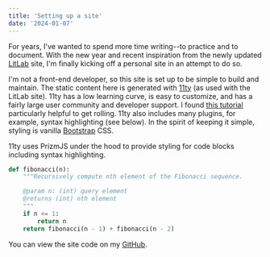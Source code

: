 ```yaml
---
title: 'Setting up a site'
date: '2024-01-07'
---
```


For years, I've wanted to spend more time writing--to practice and to document.
With the new year and recent inspiration from the newly updated
[LitLab](https://litlab.stanford.edu/techne/new-litlab-website/) site, I'm
finally kicking off a personal site in an attempt to do so.

I'm not a front-end developer, so this site is set up to be simple to build and
maintain. The static content here is generated with
[11ty](https://www.11ty.dev/) (as used with the LitLab site). 11ty has a low
learning curve, is easy to customize, and has a fairly large user community and
developer support. I found [this
tutorial](https://learneleventyfromscratch.com/) particularly helpful to get
rolling. 11ty also includes many plugins, for example, syntax highlighting (see
below). In the spirit of keeping it simple, styling is vanilla
[Bootstrap](https://getbootstrap.com/) CSS.

11ty uses PrizmJS under the hood to provide styling for code blocks including
syntax highlighting.

```py
def fibonacci(n):
    """Recursively compute nth element of the Fibonacci sequence.

    @param n: (int) query element
    @returns (int) nth element
    """
    if n <= 1:
        return n
    return fibonacci(n - 1) + fibonacci(n - 2)
```

You can view the site code on my [GitHub](https://github.com/jmwalls/jmwalls.github.io).
